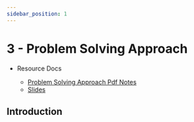 ```yaml
---
sidebar_position: 1
---
```


# 3 - Problem Solving Approach

- Resource Docs

  - [Problem Solving Approach Pdf Notes](https://github.com/pravn27/ds-algo-tech-doc/blob/master/docs/ds-algo-course-tutorials/from-colt-steele/readerDoc/pdf-docs/04-05-pdf-slides-problem-solving-approach-and-patterns.pdf)
  - [Slides](https://cs.slides.com/colt_steele/problem-solving-patterns)

## Introduction
